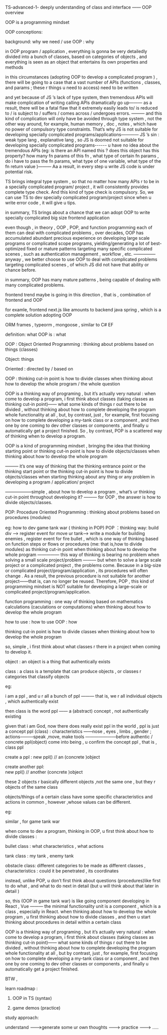 TS-advanced-1- deeply understanding of class and interface —— OOP overview

OOP is a programming mindset

OOP conceptions:

background: why we need / use OOP : why

in OOP program / application , everything is gonna be very detailedly divided into a bunch of classes, based on categories of objects , and everything is seen as an object that entertains its own properties and methods

in this circumstances (adopting OOP to develop a complicated program ) , there will be going to a case that a vast number of APIs (functions , classes, and params ; these r things u need to access) need to be written

and yet because of JS ’s lack of type system, then tremendous APIs will make complication of writing calling APIs dramatically go up——— as a result, there will be a fatal flaw that it extremely easily leads to/ is reduced to / is subject to / suffers / comes across / undergoes errors. ——— and this kind of complication will only have be avoided through type system , not the other way around, for example, human memory , doc , notes , which have no power of compulsory type constraints. That’s why JS is not suitable for developing specially complicated programs/applications———— JS ’s sin : weak type lang , explanative lang , so JS is doomed not suitable for developing specially complicated programs------ u have no idea about the tremendous APIs (eg: is there an API named this ? does this object has this property? how many fn params of this fn , what type of certain fn params , do i have to pass the fn params, what type of one variable, what type of the fn return value )——— Aa a result, in every step u write JS code is under potential risk.

TS brings integral type system , so that no matter how many APIs r to be in a specially complicated program/ project , it will consistently provides complete type check. And this kind of type check is compulsory. So, we can use TS to dev specially complicated program/project since when u write error code , it will give u tips.

in summary, TS brings about a chance that we can adopt OOP to write specially complicated big size frontend application

even though , in theory , OOP , POP, and function programming each of them can deal with complicated problems , over decades, OOP has accumulated abundant precious experience on developing large scale programs or complicated scope programs, yielding/generating a lot of best-optimized fixed or mature patterns targeting many specific complicated scenes , such as authentication management , workflow , etc. —————anyway , we better choose to use OOP to deal with complicated problems targeting complicated scenes , of which JS did not have that ability or chance before.

in summary, OOP has many mature patterns , being capable of dealing with many complicated problems.

frontend trend maybe is going in this direction , that is , combination of frontend and OOP

for examle, frontend next.js like amounts to backend java spring , which is a complete solution adopting OOP

ORM frames , typeorm , mongoose , similar to C# EF

definition: what OOP is : what

OOP : Object Oriented Programming : thinking about problems based on things (classes)

Object: things

Oriented : directed by / based on

OOP : thinking cut-in point is how to divide classes when thinking about how to develop the whole program / the whole question

OOP is a thinking way of programing , but it’s actually very natural : when come to develop a program, i first think about classes (taking classes as thinking cut-in point)—— what some kinds of things r out there to be divided , without thinking about how to complete developing the program whole functionality at all , but, by contrast, just , for example, first focusing on how to complete developing a my-tank class or a component , and then one by one coming to dev other classes or components , and finally u automatically get a project finished. So , by contrast, POP is a scattered way of thinking when to develop a program.

OOP is a kind of programming mindset , bringing the idea that thinking starting point or thinking cut-in point is how to divide objects/classes when thinking about how to develop the whole program

——— it’s one way of thinking that the thinking entrance point or the thinking start point or the thinking cut-in point is how to divide objects/classes when starting thinking about any thing or any problem in developing a program / application/ project

——————simple , about how to develop a program , what’s ur thinking cut-in point throughout developing it? ——— for OOP , the answer is how to divide objects/classes.

POP: Procedure Oriented Programming : thinking about problems based on procedures (modules)

eg: how to dev game tank war ( thinking in POP)
POP ：thinking way: build div —> register event for move ur tank—> write a module for building enemies , register event for fire bullet , which is one way of thinking based on function steps or flows or procedures (me: that is,how to divide modules) as thinking cut-in point when thinking about how to develop the whole program ————— this way of thinking is bearing no problem when solving a small scale project/problem ——— but when to solve a large scale project or a complicated project , the problems come. Because in a big-size or complicated project/program/application , its procedures will often change . As a result, the previous procedure is not suitable for another project——that is, can no longer be reused. Therefore, POP , this kind of programming mindset is NOT suitable for developing a large-scale or complicated project/program/application.

function programming : one way of thinking based on mathematics calculations (caculations or computations) when thinking about how to develop the whole program

how to use : how to use OOP : how

thinking cut-in point is how to divide classes when thinking about how to develop the whole program

so, simple , i first think about what classes r there in a project when coming to develop it.

object : an object is a thing that authentically exists

class : a class is a template that can produce objects , or classes r categories that classify objects

eg:

i am a ppl , and u r all a bunch of ppl ——— that is, we r all individual objects , which authentically exist

then class is the word ppl —— a (abstract) concept , not authentically existing

given that i am God, now there does really exist ppl in the world , ppl is just a concept
ppl (class) : characteristics ——nose , eyes , limbs , gender ; actions———speak ,move, make tools ———————before authentic / concrete ppl(object) come into being , u confirm the concept ppl , that is , class ppl

create a ppl :
new ppl() // an (concrete )object

create another ppl:  
new ppl() // another (concrete )object

these 2 objects r basically different objects ,not the same one , but they r objects of the same class

objects/things of a certain class have some specific characteristics and actions in common , however ,whose values can be different.

eg:

similar , for game tank war

when come to dev a program, thinking in OOP, u first think about how to divide classes :

bullet class : what characteristics , what actions

tank class : my tank , enemy tank

obstacle class: different categories to be made as different classes , characteristics : could it be penetrated , its coordinates

instead, unlike POP, u don’t first think about questions (procedures)like first to do what , and what to do next in detail (but u will think about that later in detail )

so, this (OOP in game tank war) is like going component developing in React , Vue ——— the minimal functionality unit is a component , which is a class , especially in React. when thinking about how to develop the whole program , u first thinking about how to divide classes , and then u start thinking about procedures in detail within a certain class

OOP is a thinking way of programing , but it’s actually very natural : when come to develop a program, i first think about classes (taking classes as thinking cut-in point)—— what some kinds of things r out there to be divided , without thinking about how to complete developing the program whole functionality at all , but by contrast, just , for example, first focusing on how to complete developing a my-tank class or a component , and then one by one coming to dev other classes or components , and finally u automatically get a project finished.

BTW ,

learn roadmap :

1.  OOP in TS (syntax)

2.  game demos (practice)

study approach:

understand ———>generate some ur own thoughts ———> practice ———> …..
